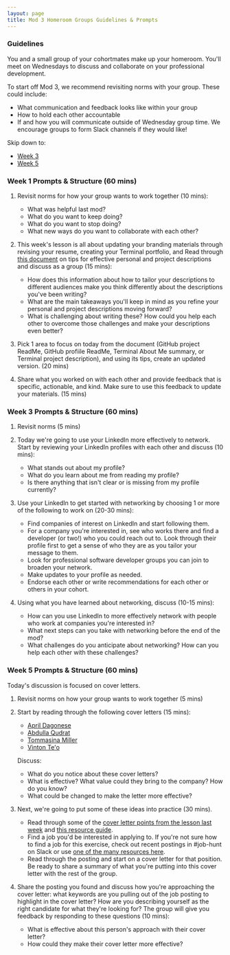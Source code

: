 ```yaml
---
layout: page
title: Mod 3 Homeroom Groups Guidelines & Prompts
---
```


### Guidelines
You and a small group of your cohortmates make up your homeroom. You'll meet on Wednesdays to discuss and collaborate on your professional development.

To start off Mod 3, we recommend revisiting norms with your group. These could include:

* What communication and feedback looks like within your group
* How to hold each other accountable
* If and how you will communicate outside of Wednesday group time. We encourage groups to form Slack channels if they would like!

Skip down to:
* [Week 3](#week-3)
* [Week 5](#week-5)

### Week 1 Prompts & Structure (60 mins)
1. Revisit norms for how your group wants to work together (10 mins):
   
   * What was helpful last mod?
   * What do you want to keep doing?
   * What do you want to stop doing?
   * What new ways do you want to collaborate with each other?

2. This week's lesson is all about updating your branding materials through revising your resume, creating your Terminal portfolio, and  Read through [this document](https://docs.google.com/document/d/1zKePxhD-xQdLRPeLI21E71ET_U88ZZ-SKTQjRVzs8tM/edit?usp=sharing) on tips for effective personal and project descriptions and discuss as a group (15 mins):

   * How does this information about how to tailor your descriptions to different audiences make you think differently about the descriptions you've been writing? 
   * What are the main takeaways you'll keep in mind as you refine your personal and project descriptions moving forward?
   * What is challenging about writing these? How could you help each other to overcome those challenges and make your descriptions even better?

3. Pick 1 area to focus on today from the document (GitHub project ReadMe, GitHub profiile ReadMe, Terminal About Me summary, or Terminal project description), and using its tips, create an updated version. (20 mins)

4. Share what you worked on with each other and provide feedback that is specific, actionable, and kind. Make sure to use this feedback to update your materials. (15 mins)

### Week 3 Prompts & Structure (60 mins) <a name="week-3"></a>
1. Revisit norms (5 mins)
2. Today we're going to use your LinkedIn more effectively to network. Start by reviewing your LinkedIn profiles with each other and discuss (10 mins):
   
   * What stands out about my profile? 
   * What do you learn about me from reading my profile?
   * Is there anything that isn't clear or is missing from my profile currently?

3. Use your LinkedIn to get started with networking by choosing 1 or more of the following to work on (20-30 mins):

   * Find companies of interest on LinkedIn and start following them.
   * For a company you're interested in, see who works there and find a developer (or two!) who you could reach out to. Look through their profile first to get a sense of who they are as you tailor your message to them.
   * Look for professional software developer groups you can join to broaden your network. 
   * Make updates to your profile as needed.
   * Endorse each other or write recommendations for each other or others in your cohort. 

4. Using what you have learned about networking, discuss (10-15 mins):

   * How can you use LinkedIn to more effectively network with people who work at companies you're interested in?
   * What next steps can you take with networking before the end of the mod?
   * What challenges do you anticipate about networking? How can you help each other with these challenges?

### Week 5 Prompts & Structure (60 mins) <a name="week-5"></a>
Today's discussion is focused on cover letters. 

1. Revisit norms on how your group wants to work together (5 mins)
2. Start by reading through the following cover letters (15 mins):

   * [April Dagonese](/files/April%20Cover%20Letter.pdf)
   * [Abdulla Qudrat](/files/Abdulla_Blinker%20Cover%20Letter.pdf)
   * [Tommasina Miller](/files/Example%20Cover%20Letter.pdf)
   * [Vinton Te'o](/files/Vinton%20Cover%20Letter.pdf)

   Discuss:

   * What do you notice about these cover letters?
   * What is effective? What value could they bring to the company? How do you know?
   * What could be changed to make the letter more effective?

3. Next, we're going to put some of these ideas into practice (30 mins). 

   * Read through some of the [cover letter points from the lesson last week](/module_three/week_3_application_process_session) and [this resource guide](/resources/cover_letter_resources).
   * Find a job you'd be interested in applying to. If you're not sure how to find a job for this exercise, check out recent postings in #job-hunt on Slack or use [one of the many resources here](/resources/finding_opportunities).
   * Read through the posting and start on a cover letter for that position. Be ready to share a summary of what you're putting into this cover letter with the rest of the group.

4. Share the posting you found and discuss how you're approaching the cover letter: what keywords are you pulling out of the job posting to highlight in the cover letter? How are you describing yourself as the right candidate for what they're looking for?  The group will give you feedback by responding to these questions (10 mins):

   * What is effective about this person's approach with their cover letter?
   * How could they make their cover letter more effective?

